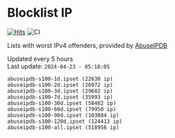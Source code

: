 # Blocklist IP

[![Hits](https://hits.seeyoufarm.com/api/count/incr/badge.svg?url=https%3A%2F%2Fgithub.com%2Fborestad%2Fblocklist-ip%2F&count_bg=%2379C83D&title_bg=%23555555&icon=&icon_color=%23E7E7E7&title=hits&edge_flat=false)](https://hits.seeyoufarm.com)  ![CI](https://img.shields.io/github/workflow/status/borestad/blocklist-ip/CI?style=flat-square)

Lists with worst IPv4 offenders, provided by [AbuseIPDB](https://www.abuseipdb.com/)

<!-- FOOTER-PLACEHOLDER -->
Updated every 5 hours<br>
Last update: `2024-04-23 - 05:18:05`
```
abuseipdb-s100-1d.ipset (22630 ip)
abuseipdb-s100-2d.ipset (26972 ip)
abuseipdb-s100-3d.ipset (29682 ip)
abuseipdb-s100-7d.ipset (35993 ip)
abuseipdb-s100-30d.ipset (58482 ip)
abuseipdb-s100-60d.ipset (79950 ip)
abuseipdb-s100-90d.ipset (103084 ip)
abuseipdb-s100-120d.ipset (124413 ip)
abuseipdb-s100-all.ipset (518956 ip)
```
